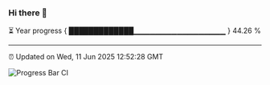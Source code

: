 ### Hi there 👋

⏳ Year progress { █████████████▁▁▁▁▁▁▁▁▁▁▁▁▁▁▁▁▁ } 44.26 %

---

⏰ Updated on Wed, 11 Jun 2025 12:52:28 GMT

![Progress Bar CI](https://github.com/ZhaoGui/ZhaoGui/workflows/Progress%20Bar%20CI/badge.svg)
